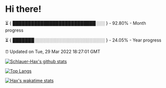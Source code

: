 # Hi there!

⏳ { ███████████████████████████░░░ } - 92.80% - Month progress

⏳ { ███████░░░░░░░░░░░░░░░░░░░░░░░ } - 24.05% - Year progress

⏰ Updated on Tue, 29 Mar 2022 18:27:01 GMT


[![Schlauer-Hax's github stats](https://github-readme-stats.vercel.app/api?username=Schlauer-Hax&show_icons=true&theme=dark&count_private=true)](https://github.com/Schlauer-Hax)


[![Top Langs](https://github-readme-stats.vercel.app/api/top-langs/?username=Schlauer-Hax&layout=compact&theme=dark)](https://github.com/Schlauer-Hax?tab=repositories)


[![Hax's wakatime stats](https://github-readme-stats.vercel.app/api/wakatime?username=Hax&theme=dark)](https://wakatime.com/@Hax)

